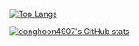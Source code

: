 [![Top Langs](https://github-readme-stats.vercel.app/api/top-langs/?username=donghoon4907&layout=compact&title_color=000000&bg_color=F6F8FA)](https://github.com/anuraghazra/github-readme-stats)
  
[![donghoon4907's GitHub stats](https://github-readme-stats.vercel.app/api?username=donghoon4907&show_icons=true&title_color=000000&bg_color=F6F8FA)](https://github.com/anuraghazra/github-readme-stats)





<!--
**donghoon4907/donghoon4907** is a ✨ _special_ ✨ repository because its `README.md` (this file) appears on your GitHub profile.

Here are some ideas to get you started:

- 🔭 I’m currently working on ...
- 🌱 I’m currently learning ...
- 👯 I’m looking to collaborate on ...
- 🤔 I’m looking for help with ...
- 💬 Ask me about ...
- 📫 How to reach me: ...
- 😄 Pronouns: ...
- ⚡ Fun fact: ...
-->

